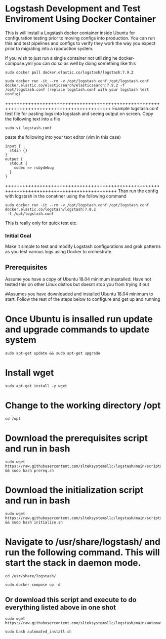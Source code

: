 # Logstash Development and Test Enviroment Using Docker Container

This is will install a Logstash docker container inside Ubuntu for configuration testing prior to moving configs into production.  You can run this and test pipelines and configs to verify they work the way you expect prior to migrating into a rpoduction system. 

If you wish to just run a single container not utilizing he docker-compose.yml you can do so as well by doing something like this
```
sudo docker pull docker.elastic.co/logstash/logstash:7.9.2
```
```
sudo docker run -it --rm -v /opt/logstash.conf:/opt/logstash.conf docker.elastic.co/elasticsearch/elasticsearch:7.9.2 -f /opt/logstash.conf (replace logstash.conf with your logstash test config)
```
+++++++++++++++++++++++++++++++++++++++++++++++++++++++++++++++++++++++++++++++++++++++++++
Example logstash.conf test file for pasting logs into logstash and seeing output on screen.  Copy the following text into a file 
```
sudo vi logstash.conf 
```
paste the following into your text editor (vim in this case)

```
input {
  stdin {}
}
output {
  stdout {
    codec => rubydebug
  }
}
```
+++++++++++++++++++++++++++++++++++++++++++++++++++++++++++++++++++++++++++++++++++++++++++++
Than run the config with logstash in the conatiner using the following command
```
sudo docker run -it --rm -v /opt/logstash.conf:/opt/logstash.conf docker.elastic.co/logstash/logstash:7.9.2
 -f /opt/logstash.conf
```
This is really only for quick test etc.  

### Initial Goal

Make it simple to test and modify Logstash configurations and grok patterns as you test various logs using Docker to orchestrate.


## Prerequisites
Assume you have a copy of Ubuntu 18.04 minimum insatalled.  Have not tested this on other Linux distros but doesnt stop you from trying it out

#Assumes you have downloaded and installed Ubuntu 18.04 minimum to start. Follow the rest of the steps below to configure and get up and running

# Once Ubuntu is insalled run update and upgrade commands to update system
```
sudo apt-get update && sudo apt-get upgrade
```
# Install wget
```
sudo apt-get install -y wget
```
# Change to the working directory /opt
```
cd /opt
```
# Download the prerequisites script and run in bash
```
sudo wget https://raw.githubusercontent.com/slteksystemsllc/logstash/main/scripts/prereq.sh && sudo bash prereq.sh
```
# Download the initialization script and run in bash
```
sudo wget https://raw.githubusercontent.com/slteksystemsllc/logstash/main/scripts/initialize.sh && sudo bash initialize.sh
```
# Navigate to /usr/share/logstash/ and run the following command.  This will start the stack in daemon mode.
```
cd /usr/share/logstash/
```
```
sudo docker-compose up -d
```
## Or download this script and execute to do everything listed above in one shot
```
sudo wget https://raw.githubusercontent.com/slteksystemsllc/logstash/main/automated_install.sh
```
```
sudo bash automated_install.sh
```
